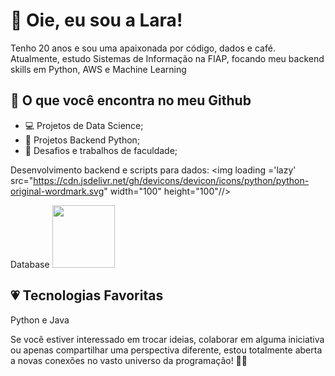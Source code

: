 # 👋 Oie, eu sou a Lara!

Tenho 20 anos e sou uma apaixonada por código, dados e café. Atualmente, estudo Sistemas de Informação na FIAP, focando meu backend skills em Python, AWS e Machine Learning

## 🚀 O que você encontra no meu Github

- 💻 Projetos de Data Science;
- 🚀 Projetos Backend Python;
- 🧠 Desafios e trabalhos de faculdade;

Desenvolvimento backend e scripts para dados:
<img loading ='lazy' src="https://cdn.jsdelivr.net/gh/devicons/devicon/icons/python/python-original-wordmark.svg" width="100" height="100"//>
          

Database
<img loading ='lazy' img src="https://cdn.jsdelivr.net/gh/devicons/devicon/icons/oracle/oracle-original.svg"  width="100" height="100"/>
          


## 💗 Tecnologias Favoritas

Python e Java 

Se você estiver interessado em trocar ideias, colaborar em alguma iniciativa ou apenas compartilhar uma perspectiva diferente, estou totalmente aberta a novas conexões no vasto universo da programação! 🚀✨
